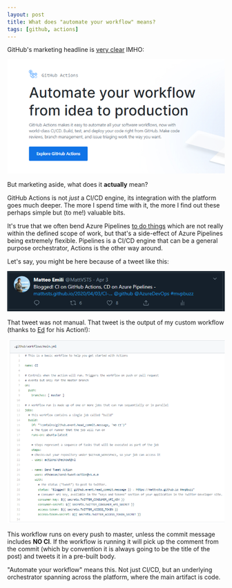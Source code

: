 ```yaml
---
layout: post
title: What does "automate your workflow" means?
tags: [github, actions]
---
```

GitHub's marketing headline is [very clear](https://github.com/features/actions) IMHO:

![](/images/posts/2020-04-07_14-23-11.png)

But marketing aside, what does it **actually** mean? 

GitHub Actions is not _just_ a CI/CD engine, its integration with the platform goes much deeper. The more I spend time with it, the more I find out these perhaps simple but (to me!) valuable bits. 

It's true that we often bend Azure Pipelines [to do things](https://mattvsts.github.io/2019/06/30/remember-the-power-of-an-agent/) which are not really within the defined scope of work, but that's a side-effect of Azure Pipelines being extremely flexible. Pipelines is a CI/CD engine that can be a general purpose orchestrator, Actions is the other way around.

Let's say, you might be here because of a tweet like this:

![](/images/posts/2020-04-07_14-32-46.png)

That tweet was not manual. That tweet is the output of my custom workflow (thanks to [Ed](https://www.edwardthomson.com/blog/github_actions_30_integrating_other_apis_in_an_action.html) for his Action!):

![](/images/posts/2020-04-07_18-50-37.png)

This workflow runs on every push to master, unless the commit message includes **NO CI**. If the workflow is running it will pick up the comment from the commit (which by convention it is always going to be the title of the post) and tweets it in a pre-built body.

"Automate your workflow" means this. Not just CI/CD, but an underlying orchestrator spanning across the platform, where the main artifact is code.